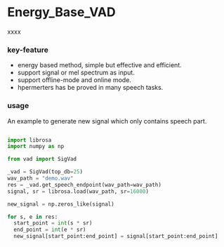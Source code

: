 # Energy_Base_VAD
xxxx
### key-feature

- energy based method, simple but effective and efficient.
- support signal or mel spectrum as input.
- support offline-mode and online mode.
- hpermerters has be proved in many speech tasks. 

 
### usage

An example to generate new signal which only contains speech part.

```python

import librosa
import numpy as np

from vad import SigVad

_vad = SigVad(top_db=25)
wav_path = "demo.wav"
res = _vad.get_speech_endpoint(wav_path=wav_path)
signal, sr = librosa.load(wav_path, sr=16000)

new_signal = np.zeros_like(signal)

for s, e in res:
  start_point = int(s * sr)
  end_point = int(e * sr)
  new_signal[start_point:end_point] = signal[start_point:end_point]

```
